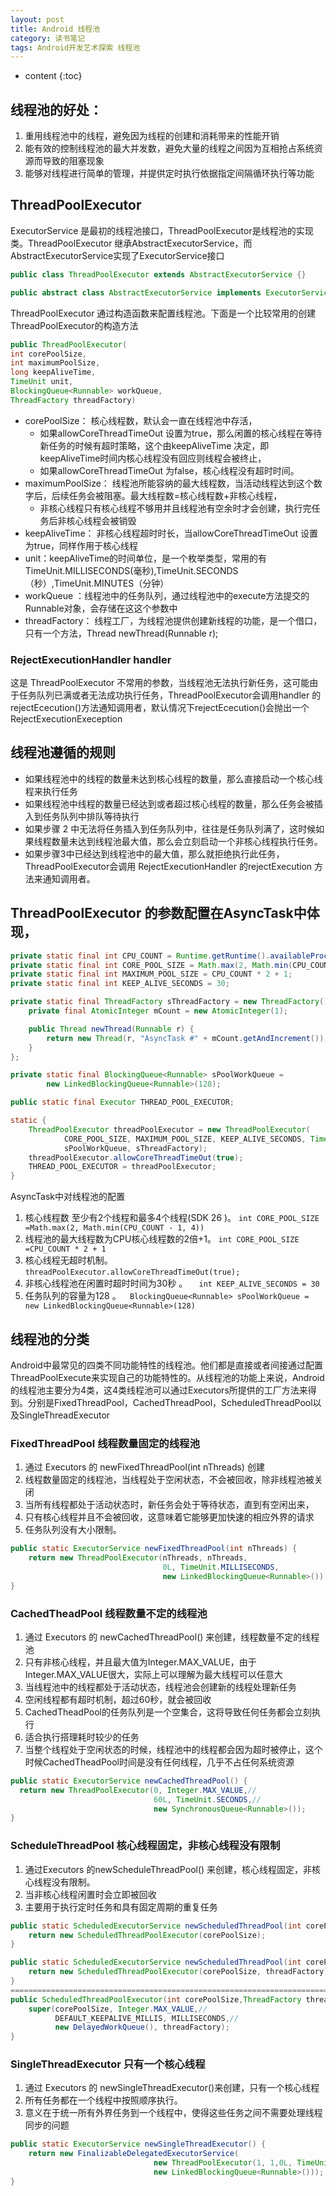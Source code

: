 ```yaml
---
layout: post
title: Android 线程池
category: 读书笔记
tags: Android开发艺术探索 线程池
---
```


* content
{:toc}

## 线程池的好处：
1. 重用线程池中的线程，避免因为线程的创建和消耗带来的性能开销
2. 能有效的控制线程池的最大并发数，避免大量的线程之间因为互相抢占系统资源而导致的阻塞现象
3. 能够对线程进行简单的管理，并提供定时执行依据指定间隔循环执行等功能

## ThreadPoolExecutor
ExecutorService  是最初的线程池接口，ThreadPoolExecutor是线程池的实现类。ThreadPoolExecutor 继承AbstractExecutorService，而AbstractExecutorService实现了ExecutorService接口
```java
public class ThreadPoolExecutor extends AbstractExecutorService {}

public abstract class AbstractExecutorService implements ExecutorService {}
```
ThreadPoolExecutor 通过构造函数来配置线程池。下面是一个比较常用的创建ThreadPoolExecutor的构造方法

```java
public ThreadPoolExecutor(
int corePoolSize,
int maximumPoolSize,
long keepAliveTime,
TimeUnit unit,
BlockingQueue<Runnable> workQueue,
ThreadFactory threadFactory)
```
* corePoolSize： 核心线程数，默认会一直在线程池中存活，
  * 如果allowCoreThreadTimeOut 设置为true，那么闲置的核心线程在等待新任务的时候有超时策略，这个由keepAliveTime 决定，即keepAliveTime时间内核心线程没有回应则线程会被终止，
  * 如果allowCoreThreadTimeOut 为false，核心线程没有超时时间。
* maximumPoolSize： 线程池所能容纳的最大线程数，当活动线程达到这个数字后，后续任务会被阻塞。最大线程数=核心线程数+非核心线程，
  * 非核心线程只有核心线程不够用并且线程池有空余时才会创建，执行完任务后非核心线程会被销毁
* keepAliveTime： 非核心线程超时时长，当allowCoreThreadTimeOut 设置为true，同样作用于核心线程
* unit：keepAliveTime的时间单位，是一个枚举类型，常用的有TimeUnit.MILLISECONDS(毫秒),TimeUnit.SECONDS（秒）,TimeUnit.MINUTES（分钟）
* workQueue ：线程池中的任务队列，通过线程池中的execute方法提交的Runnable对象，会存储在这这个参数中
* threadFactory： 线程工厂，为线程池提供创建新线程的功能，是一个借口，只有一个方法，Thread newThread(Runnable r);

### RejectExecutionHandler handler
这是 ThreadPoolExecutor 不常用的参数，当线程池无法执行新任务，这可能由于任务队列已满或者无法成功执行任务，ThreadPoolExecutor会调用handler 的rejectEcecution()方法通知调用者，默认情况下rejectEcecution()会抛出一个RejectExecutionExeception

## 线程池遵循的规则
* 如果线程池中的线程的数量未达到核心线程的数量，那么直接启动一个核心线程来执行任务
* 如果线程池中线程的数量已经达到或者超过核心线程的数量，那么任务会被插入到任务队列中排队等待执行
* 如果步骤 2 中无法将任务插入到任务队列中，往往是任务队列满了，这时候如果线程数量未达到线程池最大值，那么会立刻启动一个非核心线程执行任务。
* 如果步骤3中已经达到线程池中的最大值，那么就拒绝执行此任务，ThreadPoolExecutor会调用 RejectExecutionHandler 的rejectExecution 方法来通知调用者。

## ThreadPoolExecutor 的参数配置在AsyncTask中体现，
```java
private static final int CPU_COUNT = Runtime.getRuntime().availableProcessors();
private static final int CORE_POOL_SIZE = Math.max(2, Math.min(CPU_COUNT - 1, 4));
private static final int MAXIMUM_POOL_SIZE = CPU_COUNT * 2 + 1;
private static final int KEEP_ALIVE_SECONDS = 30;

private static final ThreadFactory sThreadFactory = new ThreadFactory() {
    private final AtomicInteger mCount = new AtomicInteger(1);

    public Thread newThread(Runnable r) {
        return new Thread(r, "AsyncTask #" + mCount.getAndIncrement());
    }
};

private static final BlockingQueue<Runnable> sPoolWorkQueue =
        new LinkedBlockingQueue<Runnable>(128);

public static final Executor THREAD_POOL_EXECUTOR;

static {
    ThreadPoolExecutor threadPoolExecutor = new ThreadPoolExecutor(
            CORE_POOL_SIZE, MAXIMUM_POOL_SIZE, KEEP_ALIVE_SECONDS, TimeUnit.SECONDS,
            sPoolWorkQueue, sThreadFactory);
    threadPoolExecutor.allowCoreThreadTimeOut(true);
    THREAD_POOL_EXECUTOR = threadPoolExecutor;
}

```
AsyncTask中对线程池的配置
1. 核心线程数 至少有2个线程和最多4个线程(SDK 26 )。 `int CORE_POOL_SIZE =Math.max(2, Math.min(CPU_COUNT - 1, 4))`
2. 线程池的最大线程数为CPU核心线程数的2倍+1。 `int CORE_POOL_SIZE =CPU_COUNT * 2 + 1`
3. 核心线程无超时机制。 `threadPoolExecutor.allowCoreThreadTimeOut(true);`
4. 非核心线程池在闲置时超时时间为30秒 。 `  int KEEP_ALIVE_SECONDS = 30`
4. 任务队列的容量为128 。`  BlockingQueue<Runnable> sPoolWorkQueue = new LinkedBlockingQueue<Runnable>(128)`

## 线程池的分类
Android中最常见的四类不同功能特性的线程池。他们都是直接或者间接通过配置ThreadPoolExecute来实现自己的功能特性的。从线程池的功能上来说，Android的线程池主要分为4类，这4类线程池可以通过Executors所提供的工厂方法来得到。分别是FixedThreadPool，CachedThreadPool，ScheduledThreadPool以及SingleThreadExecutor
### FixedThreadPool 线程数量固定的线程池
1. 通过 Executors 的 newFixedThreadPool(int nThreads) 创建
2. 线程数量固定的线程池，当线程处于空闲状态，不会被回收，除非线程池被关闭
3. 当所有线程都处于活动状态时，新任务会处于等待状态，直到有空闲出来，
4. 只有核心线程并且不会被回收，这意味着它能够更加快速的相应外界的请求
5. 任务队列没有大小限制。

```java
public static ExecutorService newFixedThreadPool(int nThreads) {
    return new ThreadPoolExecutor(nThreads, nThreads,
                                  0L, TimeUnit.MILLISECONDS,
                                  new LinkedBlockingQueue<Runnable>());
}
```
### CachedTheadPool 线程数量不定的线程池

1. 通过 Executors 的 newCachedThreadPool() 来创建，线程数量不定的线程池
1. 只有非核心线程，并且最大值为Integer.MAX_VALUE，由于Integer.MAX_VALUE很大，实际上可以理解为最大线程可以任意大
2. 当线程池中的线程都处于活动状态，线程池会创建新的线程处理新任务
3. 空闲线程都有超时机制，超过60秒，就会被回收
4. CachedTheadPool的任务队列是一个空集合，这将导致任何任务都会立刻执行
5. 适合执行搭理耗时较少的任务
6. 当整个线程处于空闲状态的时候，线程池中的线程都会因为超时被停止，这个时候CachedTheadPool时间是没有任何线程，几乎不占任何系统资源

```java
public static ExecutorService newCachedThreadPool() {
  return new ThreadPoolExecutor(0, Integer.MAX_VALUE,//
                                60L, TimeUnit.SECONDS,//
                                new SynchronousQueue<Runnable>());
}

```
### ScheduleThreadPool 核心线程固定，非核心线程没有限制
1. 通过Executors 的newScheduleThreadPool() 来创建，核心线程固定，非核心线程没有限制。
2. 当非核心线程闲置时会立即被回收
3. 主要用于执行定时任务和具有固定周期的重复任务

```java
public static ScheduledExecutorService newScheduledThreadPool(int corePoolSize) {
    return new ScheduledThreadPoolExecutor(corePoolSize);
}

public static ScheduledExecutorService newScheduledThreadPool(int corePoolSize, ThreadFactory threadFactory) {
    return new ScheduledThreadPoolExecutor(corePoolSize, threadFactory);
}
============================================================================
public ScheduledThreadPoolExecutor(int corePoolSize,ThreadFactory threadFactory) {
    super(corePoolSize, Integer.MAX_VALUE,//
          DEFAULT_KEEPALIVE_MILLIS, MILLISECONDS,//
          new DelayedWorkQueue(), threadFactory);
}
```

### SingleThreadExecutor 只有一个核心线程
1. 通过 Executors 的 newSingleThreadExecutor()来创建，只有一个核心线程
1. 所有任务都在一个线程中按照顺序执行。
2. 意义在于统一所有外界任务到一个线程中，使得这些任务之间不需要处理线程同步的问题

```java
public static ExecutorService newSingleThreadExecutor() {
    return new FinalizableDelegatedExecutorService(
                                new ThreadPoolExecutor(1, 1,0L, TimeUnit.MILLISECONDS,
                                new LinkedBlockingQueue<Runnable>()));
}
```
